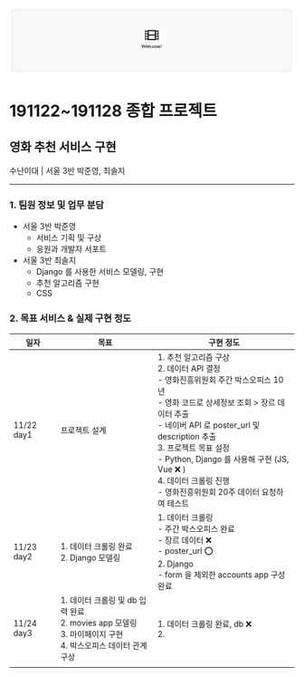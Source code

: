 ![lastpjt1](.\pjt_images\lastpjt1.JPG)



# 191122~191128 종합 프로젝트

## 영화 추천 서비스 구현

수난이대 | 서울 3반 박준영, 최솔지

---

### 1. 팀원 정보 및 업무 분담

- 서울 3반 박준영 
  - 서비스 기획 및 구상
  - 응원과 개발자 서포트
- 서울 3반 최솔지
  - Django 를 사용한 서비스 모델링, 구현
  - 추천 알고리즘 구현
  - CSS

### 2. 목표 서비스 & 실제 구현 정도

| 일자       | 목표                                                         | 구현 정도                                                    |
| ---------- | ------------------------------------------------------------ | ------------------------------------------------------------ |
| 11/22 day1 | 프로젝트 설계                                                | 1. 추천 알고리즘 구상<br />2. 데이터 API 결정<br />  - 영화진흥위원회 주간 박스오피스 10년<br />  - 영화 코드로 상세정보 조회 > 장르 데이터 추출<br />  - 네이버 API 로 poster_url 및 description 추출<br />3. 프로젝트 목표 설정<br />  - Python, Django 를 사용해 구현 (JS, Vue :x: )<br />4. 데이터 크롤링 진행<br />  - 영화진흥위원회 20주 데이터 요청하여 테스트 |
| 11/23 day2 | 1. 데이터 크롤링 완료<br />2. Django 모델링                  | 1. 데이터 크롤링<br />  - 주간 박스오피스 완료<br />  - 장르 데이터 :x:<br />  - poster_url :o:<br />2. Django<br />  - form 을 제외한 accounts app 구성 완료 |
| 11/24 day3 | 1. 데이터 크롤링 및 db 입력 완료<br />2. movies app 모델링<br />3. 마이페이지 구현<br />4. 박스오피스 데이터 관계 구상 | 1. 데이터 크롤링 완료, db :x:<br />2.                        |
|            |                                                              |                                                              |

